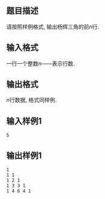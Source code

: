 ## 题目描述

请按照样例格式, 输出杨辉三角的前$n$行. 


## 输入格式

一行一个整数$n$——表示行数.

## 输出格式

$n$行数据, 格式同样例. 

## 输入样例1
```text
5
```

## 输出样例1
```text
1
1 1
1 2 1
1 3 3 1
1 4 6 4 1
```